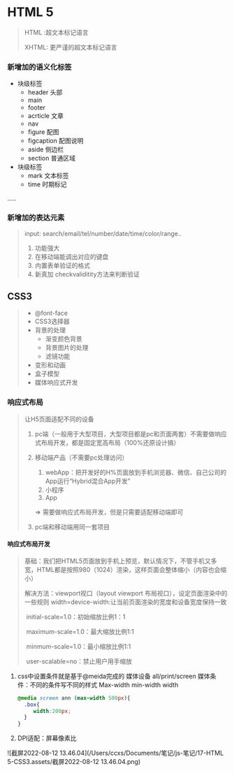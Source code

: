 # HTML 5

> HTML :超文本标记语言
>
> XHTML: 更严谨的超文本标记语言

###  新增加的语义化标签

- 块级标签
  - header  头部
  - main
  - footer
  - acrticle 文章
  - nav 
  - figure 配图
  - figcaption  配图说明
  - aside 侧边栏
  - section 普通区域
- 块级标签
  - mark 文本标签
  - time 时期标记

.....

### 新增加的表达元素

> input: search/email/tel/number/date/time/color/range..
>
> 1. 功能强大
> 2. 在移动端能调出对应的键盘
> 3. 内置表单验证的格式
> 4. 新真加  checkvaliditity方法来判断验证

## CSS3

> - @font-face
> - CSS3选择器
> - 背景的处理
>   - 渐变颜色背景
>   - 背景图片的处理
>   - 滤镜功能
> - 变形和动画
> - 盒子模型
> - 媒体响应式开发

### 响应式布局

> 让H5页面适配不同的设备
>
> 1. pc端（一般用于大型项目，大型项目都是pc和页面两套）不需要做响应式布局开发，都是固定宽高布局（100%还原设计搞）
>
> 2. 移动端产品（不需要pc处理访问）
>
>    1. webApp：把开发好的H%页面放到手机浏览器、微信、自己公司的App运行“Hybrid混合App开发”
>    2. 小程序
>    3. App
>
>    => 需要做响应式布局开发，但是只需要适配移动端即可
>
> 3. pc端和移动端用同一套项目

#### 响应式布局开发

> 基础：我们把HTML5页面放到手机上预览，默认情况下，不管手机又多宽，HTML都是按照980（1024）渲染，这样页面会整体缩小（内容也会缩小）
>
> 解决方法：viewport视口（layout viewport 布局视口），设定页面渲染中的一些规则
> 					width=device-width:让当前页面渲染的宽度和设备宽度保持一致
>
> ​					initial-scale=1.0：初始缩放比例1：1
>
> ​					maximum-scale=1.0：最大缩放比例1:1
>
> ​					minmum-scale=1.0：最小缩放比例1:1
>
> ​					user-scalable=no：禁止用户用手缩放



1. css中设置条件就是基于@meida完成的
   		媒体设备 all/print/screen
      媒体条件：不同的条件写不同的样式
   Max-width min-width width

   ~~~css
   @media screen ann (max-width 500px){
     .box{
       	width:200px;
     }
   }
   ~~~
2. DPI适配：屏幕像素比


![截屏2022-08-12 13.46.04](/Users/ccxs/Documents/笔记/js-笔记/17-HTML 5-CSS3.assets/截屏2022-08-12 13.46.04.png)

#### 

